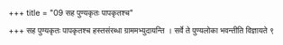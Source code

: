 +++
title = "09 सह पुण्यकृतः पापकृतश्च"

+++
सह पुण्यकृतः पापकृतश्च हस्तसंरब्धा ग्राममभ्युदायन्ति । सर्वे ते पुण्यलोका भवन्तीति विज्ञायते ९